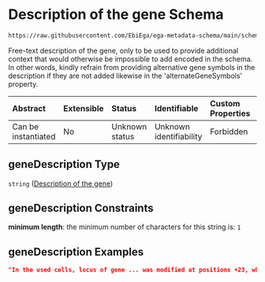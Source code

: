 # Description of the gene Schema

```txt
https://raw.githubusercontent.com/EbiEga/ega-metadata-schema/main/schemas/EGA.common-definitions.json#/definitions/geneDescriptor/properties/geneDescription
```

Free-text description of the gene, only to be used to provide additional context that would otherwise be impossible to add encoded in the schema. In other words, kindly refrain from providing alternative gene symbols in the description if they are not added likewise in the 'alternateGeneSymbols' property.

| Abstract            | Extensible | Status         | Identifiable            | Custom Properties | Additional Properties | Access Restrictions | Defined In                                                                                           |
| :------------------ | :--------- | :------------- | :---------------------- | :---------------- | :-------------------- | :------------------ | :--------------------------------------------------------------------------------------------------- |
| Can be instantiated | No         | Unknown status | Unknown identifiability | Forbidden         | Allowed               | none                | [EGA.common-definitions.json\*](../../../schemas/EGA.common-definitions.json "open original schema") |

## geneDescription Type

`string` ([Description of the gene](ega-12-definitions-gene-descriptor-properties-description-of-the-gene.md))

## geneDescription Constraints

**minimum length**: the minimum number of characters for this string is: `1`

## geneDescription Examples

```json
"In the used cells, locus of gene ... was modified at positions +23, where thymine was transitioned to cytosine (T-C)..."
```
